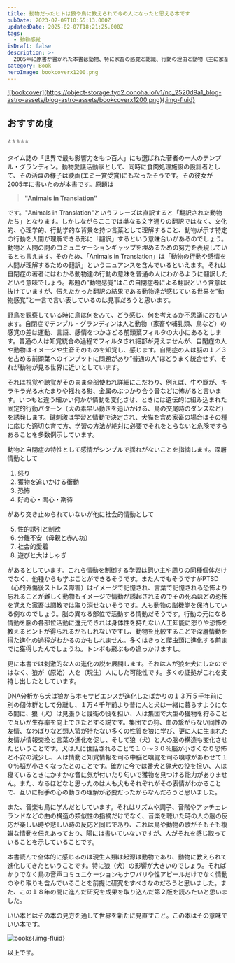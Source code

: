 ```yaml
---
title: 動物だったヒトは狼や鳥に教えられて今の人になったと思える本です
pubDate: 2023-07-09T10:55:13.000Z
updatedDate: 2025-02-07T18:21:25.000Z
tags:
  - 動物感覚
isDraft: false
description: >-
  2005年に原書が書かれた本書は動物、特に家畜の感覚と認識、行動の理由と動物（主に家畜・飼い犬猫）の扱い方に多くページが裂かれています。出版から18年後の2023年に図書館で手に取った本書ですが、自閉症の理解だけで野鳥を含む野生動物の観察にも役に立ったと感じました。
category: Book
heroImage: bookcoverx1200.png
---
```


<a href="https://amzn.to/3QxgsJc">
![bookcover](https://object-storage.tyo2.conoha.io/v1/nc_2520d9a1_blog-astro-assets/blog-astro-assets/bookcoverx1200.png){.img-fluid}
</a>

## おすすめ度

⭐️⭐️⭐️⭐️⭐️



タイム誌の「世界で最も影響力をもつ百人」にも選ばれた著者の一人のテンプル・グランディン。動物愛護活動家として、同時に食肉処理施設の設計者として、その活躍の様子は映画(エミー賞受賞)にもなったそうです。その彼女が2005年に書いたのが本書です。原題は



>  **"Animals in Translation"**

です。"Animals in Translation"というフレーズは直訳すると「翻訳された動物たち」となります。しかしながらここでは単なる文字通りの翻訳ではなく、文化的、心理学的、行動学的な背景を持つ言葉として理解すること、動物が示す特定の行動を人間が理解できる形に「翻訳」するという意味合いがあるのでしょう。動物と人間の間のコミュニケーションギャップを埋めるための努力を表現しているとも言えます。そのため、「Animals in Translation」は「動物の行動や感情を人間が理解するための翻訳」というニュアンスを含んでいるといえます。それは自閉症の著者にはわかる動物達の行動の意味を普通の人にわかるように翻訳したという意味でしょう。邦題の”動物感覚”はこの自閉症者による翻訳という含意は抜けていますが、伝えたかった翻訳の結果である動物達が感じている世界を”動物感覚”と一言で言い表しているのは見事だろうと思います。

野鳥を観察している時に鳥は何をみて、どう感じ、何を考えるか不思議におもいます。自閉症でテンプル・グランディンは人と動物（家畜や哺乳類、鳥など）の感覚の差は運動、言語、感情をつかさどる前頭葉フィルタの大小にあるとします。普通の人は知覚統合の過程でフィルタされ細部が見えませんが、自閉症の人や動物はイメージや生音そのものを知覚し、感じます。自閉症の人は脳の１／３を占める前頭葉へのインプットに問題があり”普通の人”ほどうまく統合せず、それが動物が見る世界に近いとしています。

それは視覚や聴覚がそのまま全部使われ詳細にこだわり、例えば、牛や豚が、キラキラ光る水たまりや揺れる影、金属のぶつかり合う音などに怖がると言います。いつもと違う細かい何かが情動を変化させ、ときには遺伝的に組み込まれた固定的行動パターン（犬の素早い動きを追いかける、鳥の交尾時のダンスなど）を誘発します。鍵刺激は学習と情動で決定され、犬猫を含め家畜の場合はその種に応じた適切な育て方、学習の方法が絶対に必要でそれをとらないと危険ですらあることを多数例示しています。

動物と自閉症の特性として感情がシンプルで揺れがないことを指摘します。深層情動として

1. 怒り
2. 獲物を追いかける衝動
3. 恐怖
4. 好奇心・関心・期待

があり突き止められていないが他に社会的情動として

5. 性的誘引と制欲
6. 分離不安（母親と赤ん坊）
7. 社会的愛着
8. 遊びと大はしゃぎ

があるとしています。これら情動を制御する学習は飼い主や周りの同種個体だけでなく、他種からも学ぶことができるそうです。また人でもそうですがPTSD（心的外傷後ストレス障害）はイメージで記憶され、言葉で記憶される恐怖より忘れることが難しく動物もイメージで情動が誘起されるのでその死ぬほどの恐怖を覚えた家畜は調教では取り消せないそうです。人も動物の脳機能を保持している例なのでしょう。脳の異なる部位で活動する情動だそうです。行動の元になる情動を脳の各部位活動に還元できれば身体性を持たない人工知能に怒りや恐怖を教えるヒントが得られるかもしれないですし、動物を比較することで深層情動を得た進化の過程がわかるのかもしれません。多くはきっと爬虫類に進化する前までに獲得したんでしょうね。トンボも飛ぶもの追っかけますし。

更に本書では刺激的な人の進化の説を展開します。それは人が狼を犬にしたのではなく、狼が（原始）人を（現生）人にした可能性です。多くの証拠がこれを支持し出したとしています。

DNA分析から犬は狼からホモサピエンスが進化したばかりの１３万５千年前に別の個体群として分離し、１万４千年前より昔に人と犬は一緒に暮らすようになる間に、狼（犬）は見張りと護衛の役を担い、人は集団で大型の獲物を狩ることで互いが生存率を向上できたとする説です。集団での狩、血の繋がらない同性の友情、なわばりなど類人猿が持たない多くの性質を狼に学び、更に人に生まれた友情が情報交換と言葉の進化を促し、そして狼（犬）と人の脳の構造も変化させたということです。犬は人に世話されることで１０〜３０％脳が小さくなり恐怖と不安の減少し、人は情動と知覚情報を司る中脳と嗅覚を司る嗅球があわせて１０％脳が小さくなったとのことです。確かに今では番犬と猟犬の役を担い、人は寝ているときにかすかな音に気が付いたり匂いで獲物を見つける能力がありません。また、なるほどなと思ったのは人も犬もそれぞれがその表情がわかることで、互いに相手の心の動きの理解が必要だったからなんだろうと思いました。

また、音楽も鳥に学んだとしています。それはリズムや調子、音階やアッチェレランドなどの曲の構造の類似性の指摘だけでなく、音楽を聴いた時の人の脳の反応が楽しい時や悲しい時の反応と同じであり、これは鳥や動物の歌がそもそも複雑な情動を伝えあっており、陽には書いていないですが、人がそれを感じ取っていることを示していることです。

本書読んで全体的に感じるのは現生人類は起源は動物であり、動物に教えられて進化してきたということです。特に狼（犬）の影響が大きいのでしょう。そればかりでなく鳥の音声コミュニケーションもナワバリや性アピールだけでなく情動のやり取りも含んでいることを前提に研究をすべきなのだろうと思いました。また、この１８年の間に進んだ研究を成果を取り込んだ第２版を読みたいと思いました。

いい本とはその本の見方を通して世界を新たに見直すこと。この本はその意味でいい本です。



![books](https://object-storage.tyo2.conoha.io/v1/nc_2520d9a1_blog-astro-assets/blog-astro-assets/booksx1200.jpg){.img-fluid}



以上です。
